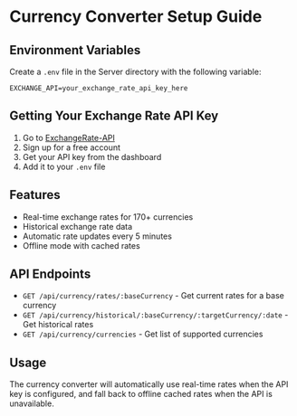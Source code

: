 # Currency Converter Setup Guide

## Environment Variables

Create a `.env` file in the Server directory with the following variable:

```env
EXCHANGE_API=your_exchange_rate_api_key_here
```

## Getting Your Exchange Rate API Key

1. Go to [ExchangeRate-API](https://www.exchangerate-api.com/)
2. Sign up for a free account
3. Get your API key from the dashboard
4. Add it to your `.env` file

## Features

- Real-time exchange rates for 170+ currencies
- Historical exchange rate data
- Automatic rate updates every 5 minutes
- Offline mode with cached rates

## API Endpoints

- `GET /api/currency/rates/:baseCurrency` - Get current rates for a base currency
- `GET /api/currency/historical/:baseCurrency/:targetCurrency/:date` - Get historical rates
- `GET /api/currency/currencies` - Get list of supported currencies

## Usage

The currency converter will automatically use real-time rates when the API key is configured, and fall back to offline cached rates when the API is unavailable.
